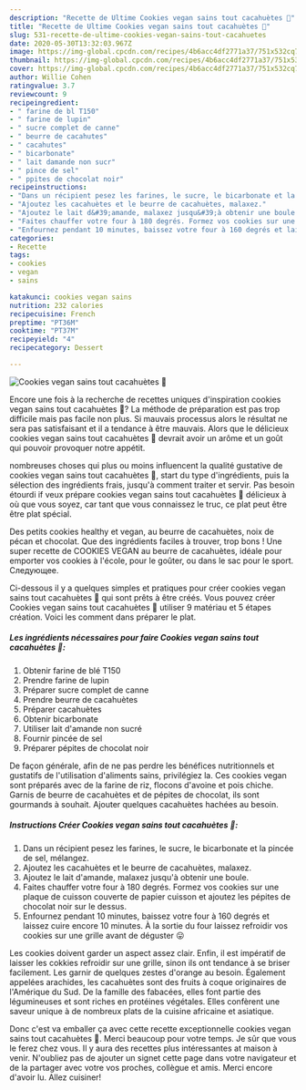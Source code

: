 ```yaml
---
description: "Recette de Ultime Cookies vegan sains tout cacahuètes 🍪"
title: "Recette de Ultime Cookies vegan sains tout cacahuètes 🍪"
slug: 531-recette-de-ultime-cookies-vegan-sains-tout-cacahuetes
date: 2020-05-30T13:32:03.967Z
image: https://img-global.cpcdn.com/recipes/4b6acc4df2771a37/751x532cq70/cookies-vegan-sains-tout-cacahuetes-🍪-photo-principale-de-la-recette.jpg
thumbnail: https://img-global.cpcdn.com/recipes/4b6acc4df2771a37/751x532cq70/cookies-vegan-sains-tout-cacahuetes-🍪-photo-principale-de-la-recette.jpg
cover: https://img-global.cpcdn.com/recipes/4b6acc4df2771a37/751x532cq70/cookies-vegan-sains-tout-cacahuetes-🍪-photo-principale-de-la-recette.jpg
author: Willie Cohen
ratingvalue: 3.7
reviewcount: 9
recipeingredient:
- " farine de bl T150"
- " farine de lupin"
- " sucre complet de canne"
- " beurre de cacahutes"
- " cacahutes"
- " bicarbonate"
- " lait damande non sucr"
- " pince de sel"
- " ppites de chocolat noir"
recipeinstructions:
- "Dans un récipient pesez les farines, le sucre, le bicarbonate et la pincée de sel, mélangez."
- "Ajoutez les cacahuètes et le beurre de cacahuètes, malaxez."
- "Ajoutez le lait d&#39;amande, malaxez jusqu&#39;à obtenir une boule."
- "Faites chauffer votre four à 180 degrés. Formez vos cookies sur une plaque de cuisson couverte de papier cuisson et ajoutez les pépites de chocolat noir sur le dessus."
- "Enfournez pendant 10 minutes, baissez votre four à 160 degrés et laissez cuire encore 10 minutes. À la sortie du four laissez refroidir vos cookies sur une grille avant de déguster 😛"
categories:
- Recette
tags:
- cookies
- vegan
- sains

katakunci: cookies vegan sains 
nutrition: 232 calories
recipecuisine: French
preptime: "PT36M"
cooktime: "PT37M"
recipeyield: "4"
recipecategory: Dessert

---
```



![Cookies vegan sains tout cacahuètes 🍪](https://img-global.cpcdn.com/recipes/4b6acc4df2771a37/751x532cq70/cookies-vegan-sains-tout-cacahuetes-🍪-photo-principale-de-la-recette.jpg)

Encore une fois à la recherche de recettes uniques d'inspiration cookies vegan sains tout cacahuètes 🍪? La méthode de préparation est pas trop difficile mais pas facile non plus. Si mauvais processus alors le résultat ne sera pas satisfaisant et il a tendance à être mauvais. Alors que le délicieux cookies vegan sains tout cacahuètes 🍪 devrait avoir un arôme et un goût qui pouvoir provoquer notre appétit.

nombreuses choses qui plus ou moins influencent la qualité gustative de cookies vegan sains tout cacahuètes 🍪, start du type d'ingrédients, puis la sélection des ingrédients frais, jusqu'à comment traiter et servir. Pas besoin étourdi if veux prépare cookies vegan sains tout cacahuètes 🍪 délicieux à où que vous soyez, car tant que vous connaissez le truc, ce plat peut être être plat spécial.

Des petits cookies healthy et vegan, au beurre de cacahuètes, noix de pécan et chocolat. Que des ingrédients faciles à trouver, trop bons ! Une super recette de COOKIES VEGAN au beurre de cacahuètes, idéale pour emporter vos cookies à l&#39;école, pour le goûter, ou dans le sac pour le sport. Следующее.


Ci-dessous il y a quelques simples et pratiques pour créer cookies vegan sains tout cacahuètes 🍪 qui sont prêts à être créés. Vous pouvez créer Cookies vegan sains tout cacahuètes 🍪 utiliser 9 matériau et 5 étapes création. Voici les comment dans préparer le plat.

<!--inarticleads1-->

##### Les ingrédients nécessaires pour faire Cookies vegan sains tout cacahuètes 🍪:

1. Obtenir  farine de blé T150
1. Prendre  farine de lupin
1. Préparer  sucre complet de canne
1. Prendre  beurre de cacahuètes
1. Préparer  cacahuètes
1. Obtenir  bicarbonate
1. Utiliser  lait d&#39;amande non sucré
1. Fournir  pincée de sel
1. Préparer  pépites de chocolat noir


De façon générale, afin de ne pas perdre les bénéfices nutritionnels et gustatifs de l&#39;utilisation d&#39;aliments sains, privilégiez la. Ces cookies vegan sont préparés avec de la farine de riz, flocons d&#39;avoine et pois chiche. Garnis de beurre de cacahuètes et de pépites de chocolat, ils sont gourmands à souhait. Ajouter quelques cacahuètes hachées au besoin. 

<!--inarticleads2-->

##### Instructions Créer Cookies vegan sains tout cacahuètes 🍪:

1. Dans un récipient pesez les farines, le sucre, le bicarbonate et la pincée de sel, mélangez.
1. Ajoutez les cacahuètes et le beurre de cacahuètes, malaxez.
1. Ajoutez le lait d&#39;amande, malaxez jusqu&#39;à obtenir une boule.
1. Faites chauffer votre four à 180 degrés. Formez vos cookies sur une plaque de cuisson couverte de papier cuisson et ajoutez les pépites de chocolat noir sur le dessus.
1. Enfournez pendant 10 minutes, baissez votre four à 160 degrés et laissez cuire encore 10 minutes. À la sortie du four laissez refroidir vos cookies sur une grille avant de déguster 😛


Les cookies doivent garder un aspect assez clair. Enfin, il est impératif de laisser les cokkies refroidir sur une grille, sinon ils ont tendance à se briser facilement. Les garnir de quelques zestes d&#39;orange au besoin. Également appelées arachides, les cacahuètes sont des fruits à coque originaires de l&#39;Amérique du Sud. De la famille des fabacées, elles font partie des légumineuses et sont riches en protéines végétales. Elles confèrent une saveur unique à de nombreux plats de la cuisine africaine et asiatique. 


Donc c'est va emballer ça avec cette recette exceptionnelle cookies vegan sains tout cacahuètes 🍪. Merci beaucoup pour votre temps. Je sûr que vous le ferez chez vous. Il y aura des recettes plus  intéressantes at maison à venir. N'oubliez pas de ajouter un signet cette page dans votre navigateur et de la partager avec votre vos proches, collègue et amis. Merci encore d'avoir lu. Allez cuisiner!
